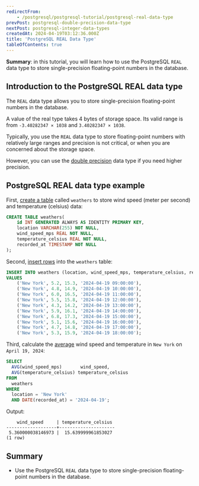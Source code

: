 ```yaml
---
redirectFrom:
    - /postgresql/postgresql-tutorial/postgresql-real-data-type
prevPost: postgresql-double-precision-data-type
nextPost: postgresql-integer-data-types
createdAt: 2024-04-19T03:12:36.000Z
title: 'PostgreSQL REAL Data Type'
tableOfContents: true
---
```



**Summary**: in this tutorial, you will learn how to use the PostgreSQL `REAL` data type to store single-precision floating-point numbers in the database.

## Introduction to the PostgreSQL REAL data type

The `REAL` data type allows you to store single-precision floating-point numbers in the database.

A value of the real type takes 4 bytes of storage space. Its valid range is from `-3.40282347 × 1038` and `3.40282347 × 1038`.

Typically, you use the `REAL` data type to store floating-point numbers with relatively large ranges and precision is not critical, or when you are concerned about the storage space.

However, you can use the [double precision](/postgresql/postgresql-double-precision-type) data type if you need higher precision.

## PostgreSQL REAL data type example

First, [create a table](/postgresql/postgresql-create-table) called `weathers` to store wind speed (meter per second) and temperature (celsius) data:

```sql
CREATE TABLE weathers(
    id INT GENERATED ALWAYS AS IDENTITY PRIMARY KEY,
    location VARCHAR(255) NOT NULL,
    wind_speed_mps REAL NOT NULL,
    temperature_celsius REAL NOT NULL,
    recorded_at TIMESTAMP NOT NULL
);
```

Second, [insert rows](/postgresql/postgresql-insert) into the `weathers` table:

```sql
INSERT INTO weathers (location, wind_speed_mps, temperature_celsius, recorded_at)
VALUES
    ('New York', 5.2, 15.3, '2024-04-19 09:00:00'),
    ('New York', 4.8, 14.9, '2024-04-19 10:00:00'),
    ('New York', 6.0, 16.5, '2024-04-19 11:00:00'),
    ('New York', 5.5, 15.8, '2024-04-19 12:00:00'),
    ('New York', 4.3, 14.2, '2024-04-19 13:00:00'),
    ('New York', 5.9, 16.1, '2024-04-19 14:00:00'),
    ('New York', 6.8, 17.3, '2024-04-19 15:00:00'),
    ('New York', 5.1, 15.6, '2024-04-19 16:00:00'),
    ('New York', 4.7, 14.8, '2024-04-19 17:00:00'),
    ('New York', 5.3, 15.9, '2024-04-19 18:00:00');
```

Third, calculate the [average](/postgresql/postgresql-aggregate-functions/postgresql-avg-function) wind speed and temperature in `New York` on `April 19, 2024`:

```sql
SELECT
  AVG(wind_speed_mps)       wind_speed,
  AVG(temperature_celsius) temperature_celsius
FROM
  weathers
WHERE
  location = 'New York'
  AND DATE(recorded_at) = '2024-04-19';
```

Output:

```
    wind_speed     | temperature_celsius
-------------------+---------------------
 5.360000038146973 |  15.639999961853027
(1 row)
```

## Summary

- Use the PostgreSQL `REAL` data type to store single-precision floating-point numbers in the database.
